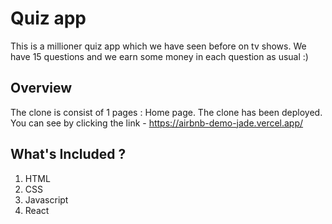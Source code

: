 # Quiz app

This is a millioner quiz app which we have seen before on tv shows. We have 15 questions and we earn some money in each question as usual :)

## Overview

The clone is consist of 1 pages : Home page. The clone has been deployed. You can see by clicking the link - https://airbnb-demo-jade.vercel.app/ 

## What's Included ?

1. HTML
2. CSS
3. Javascript
4. React
